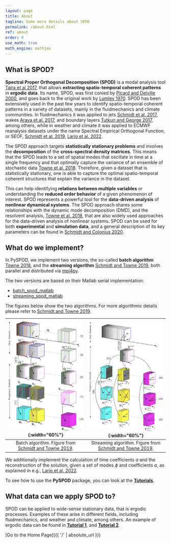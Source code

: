 ```yaml
---
layout: page
title: About
tagline: Some more details about SPOD
permalink: /about.html
ref: about
order: 0
use_math: true
math_engine: mathjax
---
```




## What is SPOD?

**Spectral Proper Orthogonal Decomposition (SPOD)** is a modal analysis
tool [Taira et al 2017](https://doi.org/10.2514/1.J056060), that allows
**extracting spatio-temporal coherent patterns** in **ergodic data**.
Its name, SPOD, was first conied by
[Picard and Delville 2000](https://www.sciencedirect.com/science/article/abs/pii/S0142727X00000217),
and goes back to the original work by
[Lumley 1970](https://www.elsevier.com/books/stochastic-tools-in-turbulence/lumey/978-0-12-395772-6?aaref=https%3A%2F%2Fwww.google.com).
SPOD has been extensively used in the past few years to identify spatio-temporal
coherent patterns in a variety of datasets, mainly in the fluidmechanics
and climate communities. In fluidmechanics it was applied to jets
[Schmidt et al. 2017](https://doi.org/10.1017/jfm.2017.407),
wakes [Araya et al. 2017](https://doi.org/10.1017/jfm.2016.862), and boundary
layers [Tutkun and George 2017](https://aip.scitation.org/doi/10.1063/1.4974746),
among others, while in weather and climate it was applied to ECMWF reanalysis
datasets under the name Spectral Empirical Orthogonal Function, or SEOF,
[Schmidt et al. 2019](https://doi.org/10.1175/MWR-D-18-0337.1),
[Lario et al. 2022](https://www.sciencedirect.com/science/article/pii/S002199912200537X).

The SPOD approach targets **statistically stationary problems** and involves
the **decomposition** of the **cross-spectral density matrices**. This means
that the SPOD leads to a set of spatial modes that oscillate in time at
a single frequency and that optimally capture the variance of an ensemble
of stochastic data [Towne et al. 2018](https://doi.org/10.1017/jfm.2018.283).
Therefore, given a dataset that is statistically stationary, one is able
to capture the optimal spatio-temporal coherent structures that explain
the variance in the dataset.

This can help identifying **relations between multiple variables** or
understanding the **reduced order behavior** of a given phenomenon of
interest. SPOD represents a powerful tool for the **data-driven analysis**
of **nonlinear dynamical systems**. The SPOD approach shares some relationships
with the dynamic mode decomposition (DMD), and the resolvent analysis,
[Towne et al. 2018](https://doi.org/10.1017/jfm.2018.283), that are
also widely used approaches for the data-driven analysis of nonlinear
systems. SPOD can be used for both **experimental** and **simulation data**,
and a general description of its key parameters can be found in
[Schmidt and Colonius 2020](https://doi.org/10.2514/1.J058809).



## What do we implement?

In PySPOD, we implement two versions, the so-called **batch algorithm**
[Towne 2018](https://doi.org/10.1017/jfm.2018.283),
and the **streaming algorithm**
[Schmidt and Towne 2019](https://doi.org/10.1016/j.cpc.2018.11.009),
both parallel and distributed via [mpi4py](https://github.com/mpi4py/mpi4py).

The two versions are based on their Matlab serial implementation:
- [batch_spod_matlab](https://www.mathworks.com/matlabcentral/fileexchange/65683-spectral-proper-orthogonal-decomposition-spod)
- [streaming_spod_matlab](https://www.mathworks.com/matlabcentral/fileexchange/69963-streaming-spectral-proper-orthogonal-decomposition)

The figures below show the two algorithms. For more algorithmic details
please refer to [Schmidt and Towne 2019](https://doi.org/10.1016/j.cpc.2018.11.009).

|![](./figures/batch_algorithm.jpg){:width="60%"}|![](./figures/streaming_algorithm.jpg){:width="60%"}
:-------------------------:|:-------------------------:
|Batch algorithm. Figure from [Schmidt and Towne 2019](https://doi.org/10.1016/j.cpc.2018.11.009).|Streaming algorithm. Figure from [Schmidt and Towne 2019](https://doi.org/10.1016/j.cpc.2018.11.009).|

We additionally implement the calculation of time coefficients
_a_ and the reconstruction of the solution, given a set of modes
$\phi$ and coefficients _a_, as explained in e.g.,
[Lario et al. 2022](https://www.sciencedirect.com/science/article/pii/S002199912200537X).

To see how to use the **PySPOD** package, you can look at the
[**Tutorials**](./tutorials).



## What data can we apply SPOD to?

SPOD can be applied to wide-sense stationary data, that is ergodic
processes. Examples of these arise in different fields, including
fluidmechanics, and weather and climate, among others. An example
of ergodic data can be found in [**Tutorial 1**](./tutorials/tutorial1),
and [**Tutorial 2**](./tutorials/tutorial2).



[Go to the Home Page]({{ '/' | absolute_url }})
